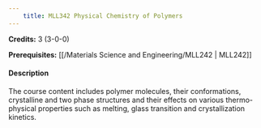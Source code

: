```yaml
---
    title: MLL342 Physical Chemistry of Polymers
---
```

**Credits:** 3 (3-0-0)



**Prerequisites:** [[/Materials Science and Engineering/MLL242 | MLL242]]

#### Description 
The course content includes polymer molecules, their conformations, crystalline and two phase structures and their effects on various thermo- physical properties such as melting, glass transition and crystallization kinetics.